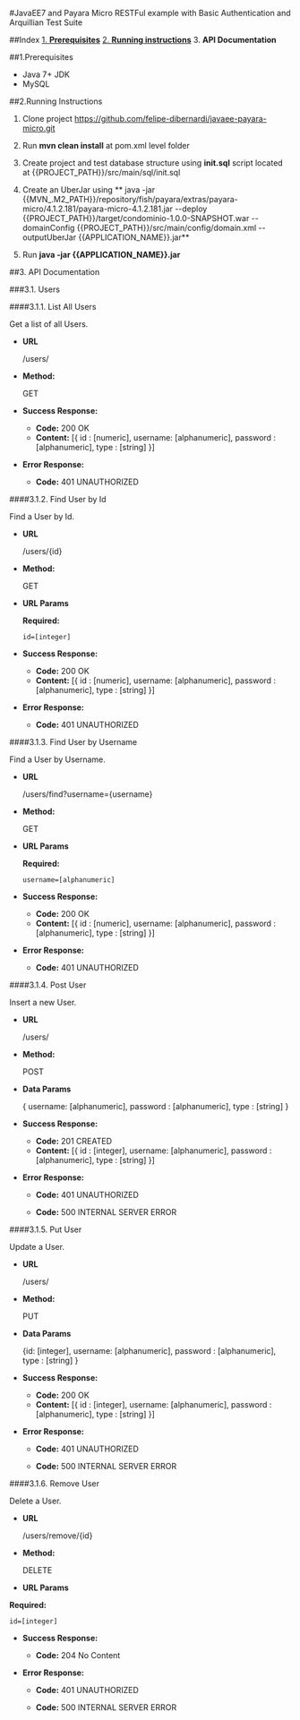 #JavaEE7 and Payara Micro RESTFul example with Basic Authentication and Arquillian Test Suite

##Index
[1. **Prerequisites**](#1.prequisites)
[2. **Running instructions**](#2.running-instructions)
3. **API Documentation**

##1.Prerequisites

* Java 7+ JDK
* MySQL

##2.Running Instructions

1. Clone project https://github.com/felipe-dibernardi/javaee-payara-micro.git

2. Run **mvn clean install** at pom.xml level folder

3. Create project and test database structure using **init.sql** script located at {{PROJECT\_PATH}}/src/main/sql/init.sql

4. Create an UberJar using ** java -jar {{MVN\_.M2\_PATH}}/repository/fish/payara/extras/payara-micro/4.1.2.181/payara-micro-4.1.2.181.jar --deploy {{PROJECT\_PATH}}/target/condominio-1.0.0-SNAPSHOT.war --domainConfig {{PROJECT\_PATH}}/src/main/config/domain.xml --outputUberJar {{APPLICATION\_NAME}}.jar**

5. Run **java -jar {{APPLICATION\_NAME}}.jar**

##3. API Documentation

###3.1. Users

####3.1.1. List All Users

Get a list of all Users.

* **URL**

  /users/

* **Method:**

  GET

* **Success Response:**

  * **Code:** 200 OK
  * **Content:** [{ id : [numeric], username: [alphanumeric], password : [alphanumeric], type : [string] }]

* **Error Response:**

   * **Code:** 401 UNAUTHORIZED

####3.1.2. Find User by Id

Find a User by Id.

* **URL**

  /users/{id}

* **Method:**

  GET

*  **URL Params**

   **Required:**

   `id=[integer]`

* **Success Response:**

  * **Code:** 200 OK
  * **Content:** [{ id : [numeric], username: [alphanumeric], password : [alphanumeric], type : [string] }]

* **Error Response:**

   * **Code:** 401 UNAUTHORIZED

####3.1.3. Find User by Username

Find a User by Username.

* **URL**

  /users/find?username={username}

* **Method:**

  GET

*  **URL Params**

   **Required:**

   `username=[alphanumeric]`

* **Success Response:**

  * **Code:** 200 OK
  * **Content:** [{ id : [numeric], username: [alphanumeric], password : [alphanumeric], type : [string] }]

* **Error Response:**

   * **Code:** 401 UNAUTHORIZED

####3.1.4. Post User

   Insert a new User.

   * **URL**

     /users/

   * **Method:**

     POST

  * **Data Params**

    { username: [alphanumeric], password : [alphanumeric], type : [string] }

   * **Success Response:**

     * **Code:** 201 CREATED
     * **Content:** [{ id : [integer], username: [alphanumeric], password : [alphanumeric], type : [string] }]

   * **Error Response:**

      * **Code:** 401 UNAUTHORIZED

      * **Code:** 500 INTERNAL SERVER ERROR

####3.1.5. Put User

   Update a User.

   * **URL**

     /users/

   * **Method:**

     PUT

  * **Data Params**

    {id: [integer], username: [alphanumeric], password : [alphanumeric], type : [string] }

   * **Success Response:**

     * **Code:** 200 OK
     * **Content:** [{ id : [integer], username: [alphanumeric], password : [alphanumeric], type : [string] }]

   * **Error Response:**

      * **Code:** 401 UNAUTHORIZED

      * **Code:** 500 INTERNAL SERVER ERROR

####3.1.6. Remove User

   Delete a User.

   * **URL**

     /users/remove/{id}

   * **Method:**

     DELETE

   *  **URL Params**

   **Required:**

   `id=[integer]`

   * **Success Response:**

     * **Code:** 204 No Content

   * **Error Response:**

      * **Code:** 401 UNAUTHORIZED

      * **Code:** 500 INTERNAL SERVER ERROR
